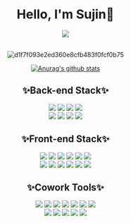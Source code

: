 <div align="center">
  <h1>Hello, I'm Sujin👏</h1>
  <a href="https://hits.seeyoufarm.com">
     <img src="https://hits.seeyoufarm.com/api/count/incr/badge.svg?url=https%3A%2F%2Fgithub.com%2Fps-jin&count_bg=%23FFC4D0&title_bg=%23FF90A9&icon=smugmug.svg&icon_color=%23FFFFFF&title=hello&edge_flat=false"/>
  </a>
  <br/>
  <br/>
  
  ![d1f7f093e2ed360e8cfb483f0fcf0b75](https://github.com/ps-jin/ps-jin/assets/74705689/0ee99cc7-bc66-4f9a-aa4f-155a861de0c9)
  
  [![Anurag's github stats](https://github-readme-stats.vercel.app/api?username=ps-jin)](https://github.com/anuraghazra/github-readme-stats)

  <div>
    <h2>✨Back-end Stack✨</h2>
    <div>
      <img src="https://img.shields.io/badge/MySQL-4479A1?style=flat-square&logo=MySQL&logoColor=white"/>
      <img src="https://img.shields.io/badge/MariaDB-003545?style=flat-square&logo=MariaDB&logoColor=white"/>
      <img src="https://img.shields.io/badge/MongoDB-47A248?style=flat-square&logo=MongoDB&logoColor=white"/>
      <img src="https://img.shields.io/badge/PHP-777BB4?style=flat-square&logo=PHP&logoColor=white"/>
      <br/>
      <img src="https://img.shields.io/badge/Codeigniter-EF4223?style=flat-square&logo=Codeigniter&logoColor=white"/>
      <img src="https://img.shields.io/badge/Linux-FCC624?style=flat-square&logo=Linux&logoColor=white"/>
      <img src="https://img.shields.io/badge/Ubuntu-E95420?style=flat-square&logo=Ubuntu&logoColor=white"/>
      <img src="https://img.shields.io/badge/EclipseMosquitto-3C5280?style=flat-square&logo=EclipseMosquitto&logoColor=white"/>
    </div>
  </div>

  <div>
    <h2>✨Front-end Stack✨</h2>
    <div>
      <img src="https://img.shields.io/badge/Html5-E34F26?style=flat-square&logo=Html5&logoColor=white"/>
      <img src="https://img.shields.io/badge/CSS3-1572B6?style=flat-square&logo=CSS3&logoColor=white"/>
      <img src="https://img.shields.io/badge/JavaScript-F7DF1E?style=flat-square&logo=JavaScript&logoColor=white"/>
      <img src="https://img.shields.io/badge/Jquery-0769AD?style=flat-square&logo=Jquery&logoColor=white"/>
      <img src="https://img.shields.io/badge/JSON-FFF000?style=flat-square&logo=JSON&logoColor=white"/>
      <img src="https://img.shields.io/badge/React-61DAFB?style=flat-square&logo=React&logoColor=white"/>
      <br/>
      <img src="https://img.shields.io/badge/Redux-764ABC?style=flat-square&logo=Redux&logoColor=white"/>
      <img src="https://img.shields.io/badge/CreateReactApp-09D3AC?style=flat-square&logo=CreateReactApp&logoColor=white"/>
      <img src="https://img.shields.io/badge/npm-CB3837?style=flat-square&logo=npm&logoColor=white"/>
      <img src="https://img.shields.io/badge/Yarn-2C8EBB?style=flat-square&logo=Yarn&logoColor=white"/>
      <img src="https://img.shields.io/badge/Prettier-F7B93E?style=flat-square&logo=Prettier&logoColor=white"/>
      <img src="https://img.shields.io/badge/ESLint-4B32C3?style=flat-square&logo=ESLint&logoColor=white"/>
    </div>
  <div>



  <div>
    <h2>✨Cowork Tools✨</h2>
    <div>
      <img src="https://img.shields.io/badge/Git-F05032?style=flat-square&logo=Git&logoColor=white"/>
      <img src="https://img.shields.io/badge/GitHub-181717?style=flat-square&logo=GitHub&logoColor=white"/>
      <img src="https://img.shields.io/badge/GitLab-FC6D26?style=flat-square&logo=GitLab&logoColor=white"/>
      <img src="https://img.shields.io/badge/Gitter-ED1965?style=flat-square&logo=Gitter&logoColor=white"/>
      <img src="https://img.shields.io/badge/Jenkins-D24939?style=flat-square&logo=Jenkins&logoColor=white"/>
      <img src="https://img.shields.io/badge/Notion-000000?style=flat-square&logo=Notion&logoColor=white"/>
      <img src="https://img.shields.io/badge/Slack-4A154B?style=flat-square&logo=Slack&logoColor=white"/>
      <br/>
      <img src="https://img.shields.io/badge/Postman-FF6C37?style=flat-square&logo=Postman&logoColor=white"/>
      <img src="https://img.shields.io/badge/PhpStorm-6400AA?style=flat-square&logo=PhpStorm&logoColor=white"/>
      <img src="https://img.shields.io/badge/DBeaver-A5915F?style=flat-square&logo=DBeaver&logoColor=white"/>
      <img src="https://img.shields.io/badge/MySQLWorkbench-00A1D6?style=flat-square&logo=MySQLWorkbench&logoColor=white"/>
      <img src="https://img.shields.io/badge/HeidiSQL-76B900?style=flat-square&logo=HeidiSQL&logoColor=white"/>
    </div>
  </div>
  
</div>
